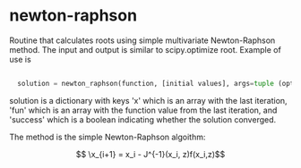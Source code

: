 # newton-raphson
Routine that calculates roots using simple multivariate Newton-Raphson method. The input and output is similar to scipy.optimize root. Example of use is

```python

  solution = newton_raphson(function, [initial values], args=tuple (optional), jac=jacobian, tol=float (optional))

```

solution is a dictionary with keys 'x' which is an array with the last iteration, 'fun' which is an array with the function value from the last iteration, and 'success' which is a boolean indicating whether the solution converged.

The method is the simple Newton-Raphson algoithm:
```math
  \x_{i+1} = x_i - J^{-1}(x_i, z)f(x_i,z)
```
